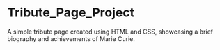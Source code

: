# Tribute_Page_Project
A simple tribute page created using HTML and CSS, showcasing a brief biography and achievements of Marie Curie.
